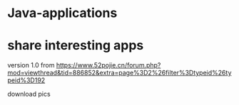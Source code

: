 # Java-applications

# share interesting apps

version 1.0 from https://www.52pojie.cn/forum.php?mod=viewthread&tid=886852&extra=page%3D2%26filter%3Dtypeid%26typeid%3D192

download pics
